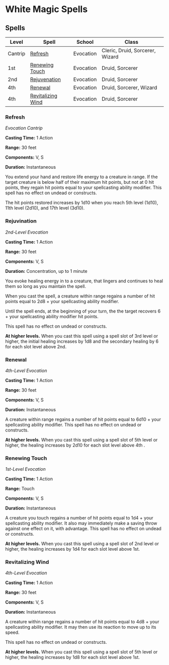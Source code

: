 # White Magic Spells

## Spells 

| Level | Spell | School | Class 
|-|-|-|-|
| Cantrip | [Refresh](spells.md#refresh) | Evocation | Cleric, Druid, Sorcerer, Wizard |
| 1st | [Renewing Touch](spells.md#renewing-touch) | Evocation | Druid, Sorcerer |
| 2nd | [Rejuvenation](spells.md#rejuvination) | Evocation | Druid, Sorcerer | 
| 4th | [Renewal](spells.md#renewal) | Evocation | Druid, Sorcerer, Wizard |
| 4th | [Revitalizing Wind](spells.md#revitalizing-wind) | Evocation | Druid, Sorcerer |




### Refresh

*Evocation Cantrip*

**Casting Time:** 1 Action

**Range:** 30 feet

**Components:** V, S

**Duration:** Instantaneous

You extend your hand and restore life energy to a creature in range.  If the target creature is below half of their maximum hit points, but not at 0 hit points, they regain hit points equal to your spellcasting ability modifier.  This spell has no effect on undead or constructs.

The hit points restored increases by 1d10 when you reach 5th level (1d10), 11th level (2d10), and 17th level (3d10).

### Rejuvination

*2nd-Level Evocation*

**Casting Time:** 1 Action

**Range:** 30 feet

**Components:** V, S

**Duration:** Concentration, up to 1 minute

You evoke healing energy in to a creature, that lingers and continues to heal them so long as you maintain the spell.

When you cast the spell, a creature within range regains a number of hit points equal to 2d8 + your spellcasting ability modifier.

Until the spell ends, at the beginning of your turn, the the target recovers 6 + your spellcasting ability modifier hit points.

This spell has no effect on undead or constructs.

**At higher levels.** When you cast this spell using a spell slot of 3rd level or higher, the initial healing increases by 1d8 and the secondary healing by 6 for each slot level above 2nd.

### Renewal

*4th-Level Evocation*

**Casting Time:** 1 Action

**Range:** 30 feet

**Components:** V, S

**Duration:** Instantaneous

A creature within range regains a number of hit points equal to 6d10 + your spellcasting ability modifier.  This spell has no effect on undead or constructs.

**At higher levels.** When you cast this spell using a spell slot of 5th level or higher, the healing increases by 2d10 for each slot level above 4th .

### Renewing Touch

*1st-Level Evocation*

**Casting Time:** 1 Action

**Range:** Touch

**Components:** V, S

**Duration:** Instantaneous

A creature you touch regains a number of hit points equal to 1d4 + your spellcasting ability modifier. It also may immediately make a saving throw against one effect on it, with advantage.  This spell has no effect on undead or constructs.

**At higher levels.** When you cast this spell using a spell slot of 2nd level or higher, the healing increases by 1d4 for each slot level above 1st.

### Revitalizing Wind

*4th-Level Evocation*

**Casting Time:** 1 Action

**Range:** 30 feet

**Components:** V, S

**Duration:** Instantaneous

A creature within range regains a number of hit points equal to 4d8 + your spellcasting ability modifier. It may then use its reaction to move up to its speed.

This spell has no effect on undead or constructs.

**At higher levels.** When you cast this spell using a spell slot of 5th level or higher, the healing increases by 1d8 for each slot level above 1st.